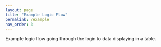 ```yaml
---
layout: page
title: "Example Logic Flow"
permalink: /example
nav_order: 3
---
```


Example logic flow going through the login to data displaying in a table.
